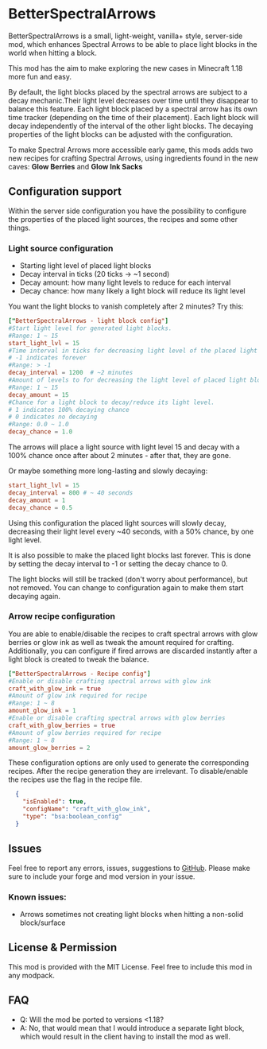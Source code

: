 # BetterSpectralArrows

BetterSpectralArrows is a small, light-weight, vanilla+ style, server-side mod, which enhances Spectral Arrows to be able to place light blocks in the world when hitting a block.

This mod has the aim to make exploring the new cases in Minecraft 1.18 more fun and easy.

By default, the light blocks placed by the spectral arrows are subject to a decay mechanic.Their light level decreases over time until they disappear to balance this feature. Each light block placed by a spectral arrow has its own time tracker (depending on the time of their placement). 
Each light block will decay independently of the interval of the other light blocks. The decaying properties of the light blocks can be adjusted with the configuration.

To make Spectral Arrows more accessible early game, this mods adds two new recipes for crafting Spectral Arrows, using ingredients found in the new caves: **Glow Berries** and **Glow Ink Sacks**

## Configuration support 

Within the server side configuration you have the possibility to configure the properties of the placed light sources, the recipes and some other things.

### Light source configuration

 - Starting light level of placed light blocks
 - Decay interval in ticks (20 ticks -> ~1 second)
 - Decay amount: how many light levels to reduce for each interval
 - Decay chance: how many likely a light block will reduce its light level
 
You want the light blocks to vanish completely after 2 minutes?
Try this: 
```toml
["BetterSpectralArrows - light block config"]
#Start light level for generated light blocks.
#Range: 1 ~ 15
start_light_lvl = 15
#Time interval in ticks for decreasing light level of the placed light blocks.
# -1 indicates forever
#Range: > -1
decay_interval = 1200  # ~2 minutes
#Amount of levels to for decreasing the light level of placed light blocks.
#Range: 1 ~ 15
decay_amount = 15
#Chance for a light block to decay/reduce its light level.
# 1 indicates 100% decaying chance
# 0 indicates no decaying
#Range: 0.0 ~ 1.0
decay_chance = 1.0
```
The arrows will place a light source with light level 15 and decay with a 100% chance once after about 2 minutes - after that, they are gone.

Or maybe something more long-lasting and slowly decaying:
```toml
start_light_lvl = 15
decay_interval = 800 # ~ 40 seconds
decay_amount = 1
decay_chance = 0.5
```
Using this configuration the placed light sources will slowly decay, decreasing their light level every ~40 seconds, with a 50% chance, by one light level.

It is also possible to make the placed light blocks last forever. This is done by setting the decay interval to -1 or setting the decay chance to 0.

The light blocks will still be tracked (don't worry about performance), but not removed.
You can change to configuration again to make them start decaying again.

### Arrow recipe configuration

You are able to enable/disable the recipes to craft spectral arrows with glow berries or glow ink as well as tweak the amount required for crafting. 
Additionally, you can configure if fired arrows are discarded instantly after a light block is created to tweak the balance.

```toml
["BetterSpectralArrows - Recipe config"]
#Enable or disable crafting spectral arrows with glow ink
craft_with_glow_ink = true
#Amount of glow ink required for recipe
#Range: 1 ~ 8
amount_glow_ink = 1
#Enable or disable crafting spectral arrows with glow berries
craft_with_glow_berries = true
#Amount of glow berries required for recipe
#Range: 1 ~ 8
amount_glow_berries = 2
```
These configuration options are only used to generate the corresponding recipes. 
After the recipe generation they are irrelevant. To disable/enable the recipes use the flag in the recipe file.

```json
  {
    "isEnabled": true,
    "configName": "craft_with_glow_ink",
    "type": "bsa:boolean_config"
  }
```

## Issues

Feel free to report any errors, issues, suggestions to [GitHub](https://github.com/Z0rdak/BetterSpectralArrows/issues). Please make sure to include your forge and mod version in your issue.

### Known issues:

- Arrows sometimes not creating light blocks when hitting a non-solid block/surface

## License & Permission

This mod is provided with the MIT License. Feel free to include this mod in any modpack.

## FAQ

 - Q: Will the mod be ported to versions <1.18?
 - A: No, that would mean that I would introduce a separate light block, which would result in the client having to install the mod as well.

